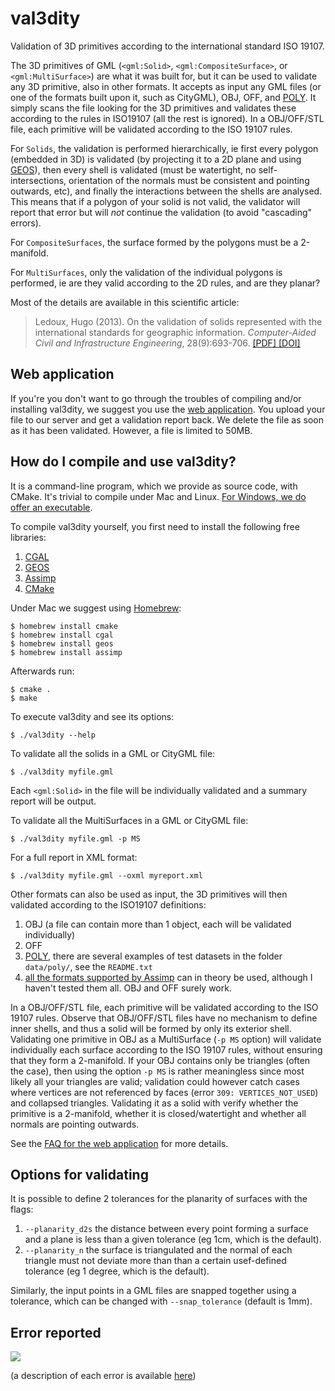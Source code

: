 # val3dity

Validation of 3D primitives according to the international standard ISO 19107.

The 3D primitives of GML (`<gml:Solid>`, `<gml:CompositeSurface>`, or `<gml:MultiSurface>`) are what it was built for, but it can be used to validate any 3D primitive, also in other formats. 
It accepts as input any GML files (or one of the formats built upon it, such as CityGML), OBJ, OFF, and [POLY](http://wias-berlin.de/software/tetgen/1.5/doc/manual/manual006.html#ff_poly).
It simply scans the file looking for the 3D primitives and validates these according to the rules in ISO19107 (all the rest is ignored). 
In a OBJ/OFF/STL file, each primitive will be validated according to the ISO 19107 rules. 

For `Solids`, the validation is performed hierarchically, ie first every polygon (embedded in 3D) is validated (by projecting it to a 2D plane and using [GEOS](http://trac.osgeo.org/geos/)), then every shell is validated (must be watertight, no self-intersections, orientation of the normals must be consistent and pointing outwards, etc), and finally the interactions between the shells are analysed. 
This means that if a polygon of your solid is not valid, the validator will report that error but will *not* continue the validation (to avoid "cascading" errors). 

For `CompositeSurfaces`, the surface formed by the polygons must be a 2-manifold.

For `MultiSurfaces`, only the validation of the individual polygons is performed, ie are they valid according to the 2D rules, and are they planar?

Most of the details are available in this scientific article:

> Ledoux, Hugo (2013). On the validation of solids represented with the
international standards for geographic information. *Computer-Aided Civil and Infrastructure Engineering*, 28(9):693-706. [ [PDF] ](https://3d.bk.tudelft.nl/hledoux/pdfs/13_cacaie.pdf) [ [DOI] ](http://dx.doi.org/10.1111/mice.12043)


## Web application

If you're you don't want to go through the troubles of compiling and/or installing val3dity, we suggest you use the [web application](http://geovalidation.bk.tudelft.nl/val3dity). 
You upload your file to our server and get a validation report back.
We delete the file as soon as it has been validated.
However, a file is limited to 50MB.


## How do I compile and use val3dity?

It is a command-line program, which we provide as source code, with CMake.
It's trivial to compile under Mac and Linux.
[For Windows, we do offer an executable](https://github.com/tudelft3d/val3dity/releases).

To compile val3dity yourself, you first need to install the following free libraries:

  1. [CGAL](http://www.cgal.org)
  1. [GEOS](http://trac.osgeo.org/geos/) 
  1. [Assimp](http://www.assimp.org)
  1. [CMake](http://www.cmake.org)

Under Mac we suggest using [Homebrew](http://brew.sh/):

    $ homebrew install cmake 
    $ homebrew install cgal
    $ homebrew install geos
    $ homebrew install assimp

Afterwards run:

    $ cmake .
    $ make
    
To execute val3dity and see its options:

    $ ./val3dity --help
    
To validate all the solids in a GML or CityGML file:

    $ ./val3dity myfile.gml

Each `<gml:Solid>` in the file will be individually validated and a summary report will be output. 

To validate all the MultiSurfaces in a GML or CityGML file:

    $ ./val3dity myfile.gml -p MS

For a full report in XML format:

    $ ./val3dity myfile.gml --oxml myreport.xml

Other formats can also be used as input, the 3D primitives will then validated according to the ISO19107 definitions:

  1. OBJ (a file can contain more than 1 object, each will be validated individually)
  1. OFF
  1. [POLY](http://wias-berlin.de/software/tetgen/1.5/doc/manual/manual006.html#ff_poly), there are several examples of test datasets in the folder `data/poly/`, see the `README.txt`
  1. [all the formats supported by Assimp](http://www.assimp.org/main_features_formats.html) can in theory be used, although I haven't tested them all. OBJ and OFF surely work.

In a OBJ/OFF/STL file, each primitive will be validated according to the ISO 19107 rules. 
Observe that OBJ/OFF/STL files have no mechanism to define inner shells, and thus a solid will be formed by only its exterior shell.
Validating one primitive in OBJ as a MultiSurface (`-p MS` option) will validate individually each surface according to the ISO 19107 rules, without ensuring that they form a 2-manifold.
If your OBJ contains only be triangles (often the case), then using the option `-p MS` is rather meaningless since most likely all your triangles are valid; validation could however catch cases where vertices are not referenced by faces (error `309: VERTICES_NOT_USED`) and collapsed triangles.
Validating it as a solid with verify whether the primitive is a 2-manifold, whether it is closed/watertight and whether all normals are pointing outwards.

See the [FAQ for the web application](http://geovalidation.bk.tudelft.nl/val3dity/faq) for more details.


## Options for validating

It is possible to define 2 tolerances for the planarity of surfaces with the flags: 

  1. `--planarity_d2s` the distance between every point forming a surface and a plane is less than a given tolerance (eg 1cm, which is the default).
  1. `--planarity_n` the surface is triangulated and the normal of each triangle must not deviate more than than a certain usef-defined tolerance (eg 1 degree, which is the default).

Similarly, the input points in a GML files are snapped together using a tolerance, which can be changed with `--snap_tolerance` (default is 1mm).

## Error reported 

![](https://dl.dropboxusercontent.com/u/8129172/errorcodes.png)

(a description of each error is available [here](https://github.com/tudelft3d/val3dity/blob/master/errors_description/errors_description.md))

